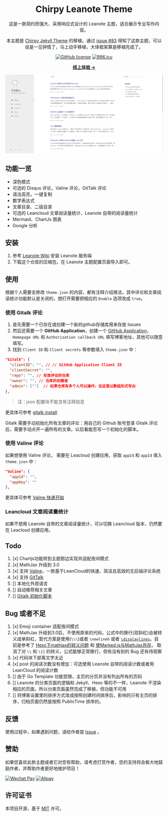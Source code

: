 <div align="center">

  # Chirpy Leanote Theme

  这是一款简约而强大、采用响应式设计的 Leanote 主题，适合展示专业写作内容。

  本主题是 [Chirpy Jekyll Theme](https://chirpy.cotes.info) 的移植。通过 [issue #83](https://github.com/leanote/leanote/issues/83) 得知了这款主题，可以说是一见钟情了，马上动手移植，大体框架算是移植完成了。

  [![GitHub license](https://img.shields.io/github/license/ctaoist/leanote-theme-chirpy.svg)](https://github.com/ctaoist/leanote-theme-chirpy/blob/master/LICENSE)
  [![996.icu](https://img.shields.io/badge/link-996.icu-%23FF4D5B.svg)](https://996.icu)

  [**线上体验 →**](https://blog.ctaoist.cn)

  [![Devices Mockup](images/screenshot.png)](https://blog.ctaoist.cn)

</div>

## 功能一览

- 深色模式
- 可选的 Disqus 评论，Valine 评论，GitTalk 评论
- 语法高亮，一键复制
- 数学表达式
- 文章目录、二级目录
- 可选的 Leancloud 文章阅读量统计、Leanote 自带的阅读量统计
- Mermaid、ChartJs 图表
- Google 分析

## 安装

1. 参考 [Leanote Wiki](https://github.com/leanote/leanote/wiki/Leanote-%E4%BA%8C%E8%BF%9B%E5%88%B6%E7%89%88%E8%AF%A6%E7%BB%86%E5%AE%89%E8%A3%85%E6%95%99%E7%A8%8B----Mac-and-Linux) 安装 Leanote 服务端
2. 下载这个仓库的压缩包，在 Leanote 主题配置页面导入即可。

## 使用

根据个人需要去修改 `theme.json` 的内容，都有注释介绍用法，其中评论和文章阅读统计功能默认是关闭的，想打开需要把相应的 `Enable` 选项改成 `true`。

### 使用 Gitalk 评论

1. 首先需要一个已存在或创建一个新的github存储库用来存放 Issues
2. 然后还需要一个 **GitHub Application**，创建一个 [GitHub Application](https://github.com/settings/applications/new)，`Homepage URL` 和 `Authorization callback URL` 填写博客地址，其他可以随意填写。
3. 找到 `Client ID` 和 `Client secrets` 等参数填入 `theme.json` 中：

```json
"Gitalk": {
  "clientID": "", // // GitHub Application Client ID
  "clientSecret": "",
  "repo": "", // 存放评论的仓库
  "owner": "", // 仓库的创建者
  "admin": [""]  // 如果仓库有多个人可以操作，在这里以数组形式写出
},
```

>注：json 配置块不能含有注释信息

更具体可参考 [gitalk install](https://github.com/gitalk/gitalk#install)

Gitalk 需要手动初始化所有文章的评论：用自己的 Github 账号登录 Gitalk 评论后，需要手动点开一遍所有的文章。以后看能否写一个初始化的脚本。

### 使用 Valine 评论

如果想使用 Valine 评论， 需要在 Leacloud 创建应用，获取 `appId` 和 `appId` 填入 `theme.json` 中：

```json
"Valine": {
  "appId": "",
  "appKey": ""
},
```

更具体可参考 [Valine 快速开始](https://valine.js.org/quickstart.html)

### Leancloud 文章阅读量统计

如果不想用 Leanote 自带的文章阅读量统计，可以切换 Leancloud 版本，仍然要在 Leacloud 创建应用。

## Todo

1. [x] Chartjs功能转到主题那边实现并适配夜间模式
1. [x] MathJax 升级到 3.0 [](https://www.osgeo.cn/mathjax/upgrading/v2.html)
1. [x] 支持 [Valine](https://valine.js.org/)，一款基于LeanCloud的快速、简洁且高效的无后端评论系统
1. [x] 支持 [GitTalk](https://github.com/gitalk/gitalk)
1. [] 本地化外观语言
1. [] 自动推荐相关文章
1. [] [Gitalk 初始化脚本](https://draveness.me/git-comments-initialize/)

## Bug 或者不足

1. [x] Emoji container 适配夜间模式
1. [x] MathJax 升级到3.0后，不使用原来的代码，公式中的换行(双斜杠)会被转义成单斜杠，暂代方案是使用(`\\\`)或者 `\newlineh` 或者 [`\displaylines`](https://github.com/mathjax/MathJax/issues/2312)。目前是参考了 [Hexo下mathjax的转义问题](https://segmentfault.com/a/1190000007261752) 和 [使Marked.js与MathJax共存](https://blog.csdn.net/emptyset110/article/details/50123231)， 取消了对 `\\` 和 `\{}` 的转义，公式能够正常换行，但有没有别的 Bug 还有待观察
1. [x] 代码块下部离文字太近
1. [x] post 的阅读次数没有增加：可选使用 Leanote 自带的阅读计数或者用 LeanCloud 的阅读计数
1. [] 由于 Go Template 功能受限，主页的分页并没有列出所有的页码
1. [] Leanote 的分类页面的逻辑和 Jekyll、Hexo 等的不一样，Leanote 不渲染相应的页面，所以分类页面虽然完成了移植，但功能不可用
1. [] 将博客设置里的排序方式改成按照创建时间排序后，影响的只有主页的排序，归档页面仍然是按照 PublicTime 排序的。

## 反馈

使用过程中，如果遇到问题，请给作者提 [Issue](https://github.com/ctaoist/leanote-theme-chirpy/issues) 。

## 赞助

如果您喜欢此款主题或者它对您有帮助，请考虑打赏作者，您的支持将会极大地鼓励作者，并帮助作者更好地维护项目！

[![Wechat Pay](https://img.shields.io/badge/-微信打赏作者-brightgreen?logo=wechat&logoColor=white&style=flat)](https://cdn.jsdelivr.net/gh/ctaoist/files@master/images/wechat_pay.jpg)
[![Alipay](https://img.shields.io/badge/-支付宝打赏作者-blue?logo=alipay&logoColor=white&style=flat)](https://cdn.jsdelivr.net/gh/ctaoist/files@master/images/alipay.jpg)

## 许可证书

本项目开源，基于 [MIT](https://github.com/ctaoist/leanote-theme-chirpy/blob/master/LICENSE) 许可。